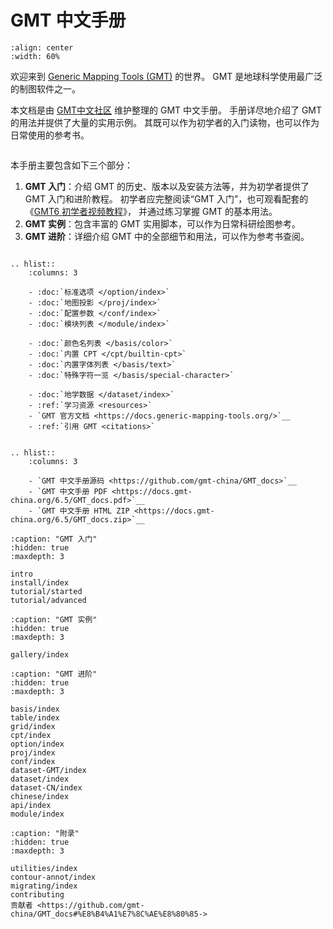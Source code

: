 # GMT 中文手册

```{image} https://raw.githubusercontent.com/gmt-china/logo/master/gmt-china-combined-logo.png
:align: center
:width: 60%
```

欢迎来到 [Generic Mapping Tools (GMT)](https://www.generic-mapping-tools.org) 的世界。
GMT 是地球科学使用最广泛的制图软件之一。

本文档是由 [GMT中文社区](https://gmt-china.org/) 维护整理的 GMT 中文手册。
手册详尽地介绍了 GMT 的用法并提供了大量的实用示例。
其既可以作为初学者的入门读物，也可以作为日常使用的参考书。

```{rubric} 手册学习指南
```

本手册主要包含如下三个部分：

1. **GMT 入门**：介绍 GMT 的历史、版本以及安装方法等，并为初学者提供了 GMT 入门和进阶教程。
   初学者应完整阅读“GMT 入门”，也可观看配套的
   《[GMT6 初学者视频教程](https://www.bilibili.com/video/BV1C64y1m7qP)》，
   并通过练习掌握 GMT 的基本用法。
2. **GMT 实例**：包含丰富的 GMT 实用脚本，可以作为日常科研绘图参考。
3. **GMT 进阶**：详细介绍 GMT 中的全部细节和用法，可以作为参考书查阅。

```{rubric} 快速链接
```

```{eval-rst}
.. hlist::
    :columns: 3

    - :doc:`标准选项 </option/index>`
    - :doc:`地图投影 </proj/index>`
    - :doc:`配置参数 </conf/index>`
    - :doc:`模块列表 </module/index>`

    - :doc:`颜色名列表 </basis/color>`
    - :doc:`内置 CPT </cpt/builtin-cpt>`
    - :doc:`内置字体列表 </basis/text>`
    - :doc:`特殊字符一览 </basis/special-character>`

    - :doc:`地学数据 </dataset/index>`
    - :ref:`学习资源 <resources>`
    - `GMT 官方文档 <https://docs.generic-mapping-tools.org/>`__
    - :ref:`引用 GMT <citations>`
```

```{rubric} 文档下载
```

```{eval-rst}
.. hlist::
    :columns: 3

    - `GMT 中文手册源码 <https://github.com/gmt-china/GMT_docs>`__
    - `GMT 中文手册 PDF <https://docs.gmt-china.org/6.5/GMT_docs.pdf>`__
    - `GMT 中文手册 HTML ZIP <https://docs.gmt-china.org/6.5/GMT_docs.zip>`__
```

```{toctree}
:caption: "GMT 入门"
:hidden: true
:maxdepth: 3

intro
install/index
tutorial/started
tutorial/advanced
```

```{toctree}
:caption: "GMT 实例"
:hidden: true
:maxdepth: 3

gallery/index
```

```{toctree}
:caption: "GMT 进阶"
:hidden: true
:maxdepth: 3

basis/index
table/index
grid/index
cpt/index
option/index
proj/index
conf/index
dataset-GMT/index
dataset/index
dataset-CN/index
chinese/index
api/index
module/index
```

```{toctree}
:caption: "附录"
:hidden: true
:maxdepth: 3

utilities/index
contour-annot/index
migrating/index
contributing
贡献者 <https://github.com/gmt-china/GMT_docs#%E8%B4%A1%E7%8C%AE%E8%80%85->
```

